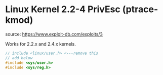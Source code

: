 # Linux Kernel 2.2-4 PrivEsc (ptrace-kmod)

source: https://www.exploit-db.com/exploits/3

Works for 2.2.x and 2.4.x kernels.
```c
// include <linux/user.h> <---remove this
// add below 
#include <sys/user.h>
#include <sys/reg.h>
```

